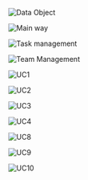 
![Data Object](http://www.plantuml.com/plantuml/proxy?cache=no&src=https://raw.githubusercontent.com/dmitriy-uvin/operating_project_system/Skvortsov/src/uml/dao.puml)


![Main way](http://www.plantuml.com/plantuml/png/ZPCrTcin48PxhKB7httC7EQKSHKqA4qu5vemTc6gmWimCsr1iwEC83fcjky_L_ytSEPsMhPlrNOMvWcX-F85xALLEiPy2wFC5omBzJAtJ0qupBBBjDTYgrAg7-9OBE2p6FNmUrxa9Pw0RPxWSLw04oekuH9sO1Ulmd08rt3YeJwBUdkcFtscRpv-dFLz_5YEW6iUXrqUbPWuJoAgq0XrOr1V3AgCTGu7WaPvbC8EJmihqlAmPsnVwrJmABCNCKaQhzAKb_2oYCOix1hZjthvdkNHCBfpSAAyAIdZ-2kRu7cUDeplXj4KaSNaUGc8OrN7nlwZFNiOjaNRi8zXx01_osluMMQ-4pF5Ae_H7YvlFIP7lpEnM34BsFjGtPx1_YBaTQteE-VT-d-nKcMXT_zL2uGGl85wLKU-AwtLJwCq5ANcoIKKFrhB9LK1VVohLlDQVoD47g9QVzRI7FX2I2TR3EBZyG80)

![Task management](http://www.plantuml.com/plantuml/png/XL93VcHX4D-_KzIlPpipiMqxMOLjcxiusSNOn3b0sxf2VJTAFKRDvp-AWrwVskFpssqS1_HJQtrE3upg0r_ULlLg-wnUhHC-YHVExzLhrLuzgF0TosmF8nZ3F3jd1vW1J0kl2ReMiSZEiO0P5QYzi3QotTJ-LVjA_1YMI9-fg5HK7V1dOM5iQ67XY_WACm8pNq_S2HNKpvYai4cCysaJ_L3qo664xT5ZZXrMD-nI3ByMSuy5TaTCCHksJpSILdLfRgpeyaYyD34ZxBHANHiEeCnBc1QkKJuYdwxYsrJ9Tt8Px6g7sgYtwnq-XThCSHpD6lxzy_phbySZzlk__x_q1Rf17_Bf7Jgl07LMXxggGLHiPKZ6R1BMzKFMHB8A42Ul98XfDpVBREdrAtUGRhJV7m00)

![Team Management](http://www.plantuml.com/plantuml/png/XP4rGiH068NxEKManQ75fQA42erLwrPZDMu7u0BhyUGARquKLsp7zVlbRNMwGhlRgrK9OO8YIDr6cpbIXDgX8iZHKJoGNaUHX8x2SFY2Iw_Hnn0c_O0DcpuoCE30GZ_OZk7G1uuHEipnxiLAuTyR78pHfxVGc03WG8t60MneCD0_hOT_cOZkO0A3tjAx5BIyml07KIaHOrhcKFyNSCvO-Otn2IkAGfjDGZybhVv6Ue4MnWSJsdyngdz4k9Op2KaLOERRynjH7acSX8NUmaQSs738z_63rTA3U5zDzl6BjTANBQKk1zhx)


![UC1](http://www.plantuml.com/plantuml/png/hLPLSXnB4FmMtQ4YtkSpCpCpsvzYPfcPcM7MZ1TeCMklK7KZPrKlp8v7eJQ86oeBCZj3c_fEr_IUFjFHNbLE-6XlQ3nDpGqrzGszLUMsPH_h6hiwJrDTLtjNx_f5YnPHNyl5XlMBLsrOLxjXzxOrwnRMRg3ZMnS7tUTFx7YK1zZvEFxAm_9QRiXDkSvExaeapuWdU0RBCTk-fPVb7him_1zwLMxmD8y1PYoNvPL41lPu7k7CW7cOfq91lw38wmWOabi8ck610l1BYNW8SBS0E2rH61nwvb50JSfZX3cvcGFxXjM0jJwC-gTr4WvDE5oTrek9mLYdmODvQGEPbAS8GQKs1qN9JJrZDSmDHTjFBLwmc53VC858nrcR1vQ6Qij9UHO8j8GaKhBGpEkIPWsR03oWOxTvZ67qOuI5ooy2aonD5HGoyo2GSE2pJ_hpGD1bMkwGKeNwdSqZraiWo7AB0qp4uwRPOHkWKiEJrkTqy2XN53gW791s3DpxIb0H94mjdwqSOrP12BXtZGKdrxNQc5eQEkiJdd6v-Duk5zEPrQJLiORK5UIcLcyA01b8b38AiA_Y8dIMT8tCsXB0bmW6d37h9IDHO7I-XszndxWyI-6VkHyWCzolXHV4ANVMfjtlx3hTGBqjJSsdwR_6nXfynCXG0_W8f16baGSaAZspPpVFFvhY2MPlgBDKbs7dvp2dfV80eGUdjfJUHIhkpJnHve8mB_F98VGmdDHkxBMC4OudyJrX3CpeLLINyOJVLo744gT9wa_r4--ty5maYbs_h-kr_uwofPwoPR-UBFSdArB8395YGeOsIPYY2Vul-KXb8vdnkTwshf5HcugxTqctwT8BODYRHbTtoLNFHMCNvcH-SwYtgxMXxdJVlfhQgdBeu3l_u1_4x_aBtrMBdrh0TnVmDuby6KZmMF-2zS_W_diUmya0pQSbYvOigYe71J7iJLZYVwEV)

![UC2](http://www.plantuml.com/plantuml/png/fLLLUXin47uEtK5bRWrbPcP-31a3syykCpD3c7C1UMl6Aunkb9cH6RuOjWsjf7_cXv4F--_s-ExU6nhiQXVu33gSTuNRqTFly7Mryoj-zZkDuRkYpnWqV0Si5elmUnux3bXt7zpVU_3CyRtxj_KU53UEsUhQ3zCW8G8cI7qEVeAfNaDQlOGelfVglHfHFmJ4zIlrIhrMRsYx-W2olWgBj5MzWXGYnY6QhVC7SGdiwsQ1QmmC8KZM2peB8Umd147i9WbfCFF0ymXaShSXBXaJ8B6kn8qfzReb9dC86S532VKLYqZrEbjoeXAIYXOBIHtAN3zc2MKrKb_rtwGVrlwE3QVK26DmGMtIA3UpF9GuSTksrIhG-90WXo73pQKWnAZyPu8i3-eV9gb9EjS9RSj2czZJIuHDCmHPHHLmHOr0SbtDJ95m0JoqdXJUGEr8t4GjVQsp0Jk6U5d31RN2oS0wKJ2B3IhKgS-O6Get0sX_iT9xuagT8zbOaJ6EuVwoUNvQc8IdXN9y3LJhOo-fYyaZFapohw12R1i50XBC8bLie7gd3TnN0ZDQi1uZzRTWl7hBWYKXMdGWr-nyyQW-hT7X30JOim1rc0CU0HFpHbsnp5NnwHasxZg4p-DotnMhdCuUV8fSe6cRGhWm9DWrMRh6qIwy8hK9haQRiyZp8qOYBiW1bE4DpHQY_uTqRZI8RI7vDSE4r09qaQgHF47rRbzpfDH89IdRPXtjHhZHqF44XdGWc9BwY9sznTUvl6kskOkbMD1SVcILJuJH6aeKKQuHxz8s5r7t36xug4U7muf92PRVaINXBHuJuyw-7AoMrsaOT_LqNVOPNaVVNV_vdjwkTfoQ1LY4HRgiP-4zNq9R1RpV2lFuAtF1Mb_fDn843qn0b3ExHTWiDajNEmbU03-CV-B7z180)

![UC3](http://www.plantuml.com/plantuml/png/dPH5bYCn44JNJNV8zsOvpCpC3CicOuDfc9cP6IyWCzjN2DreGka6KwDCLINfHoXIyhRO-Rxe-GiZmpsTmZRiyPuNlwTlq1FjwTH7sZPvGwFdPI0q78fkNhPicSG2LpsRbw_Rigb_o_vT6pOjxTyYftUkdDLu_8115WcOsZoyHSu-i1-H4dvbnTxX_Hrx5scKa9iTyfzz1CE9PUHGG6uC_1KLUxi6i_USe7sqg15lPeV_XJH1QQI8AQ62n7GI0eC4-Tg1h0utwYm_ExNVLCgILhJFYJ7sxdHQ2HSUDLB8yV7p-KVuraL7pPUCicm_AaE5Z7reFzfFQc9cbEm-jtB9Si5VUYfGlooCmA10NsMISqZGsAj9pkpC_TJQCibQZaB6GmUdkTiav-lCUKO7c_RlzNR9NPyKrWFGpj46mG-Nlvk90g_UYvCK5DHC5GLxhwu2zjx6Pifr_AdVRTVRgsZsAHWKTKrb-qhitV7yxBsc3JLUa6OnRQEXynw91dp-yxB0w-rZgmlORQBlv6Oen4AWqjYdbPjyn20Lrzxpn9bW8AZoYXxh_AFG6ddzQTCSDPYALh2CmZGBdNKXG-66L6f1U4DSXUw6Oz5Gq3DmFdQehx-daxNzYt_u9wJ-maEXYz8IF5o2FxnI-vHvxgwGT55nM8uz2LaiAvQjMDRJoO3gsDjuot_H_m00)

![UC4](http://www.plantuml.com/plantuml/png/hLRLTkDQ37s-z0zQwpuECpCpmsEPMyzAXpdEC6EP-mEkI-7yWlH78-bunR5B9rtDY-6SexsrfItdSFVTsiJTUvqT__qD_EjeRBeBBOsr3Os9__xML_hRt-HqtOLwfyD97DYyUJDqjpvkFB1bzy7zTGVF7D-xVrFTGRXnRBlLVXn63-VHHy-Smt5o-Qb8Bt4M2rYWhu0bVYZIByoIIocxg9Fq5ZrASeGqPZ4Tn1xGk6bAIY31fBVhWPBc3UFbqLiFfrhldhvNPmSpYhDAT8R3vR68_d9Gm9dwv9e5dDVjdZBC0FeH7jHZXp_6c-SvVeu-aSiOxa9qzCluvZ70zm4BGa7W8nBR8VyGOHdt2mjTe1vbhwbwz8Pwg5U9h1mAJjpUld4BS1VC6XAUC99yX1smIXwMb6P1-y43UYK9IAaies_Lw7A0VW7EOD7KXD5I-WWufIsObYUj1xss3BqjQ1OGTf7OfgoMdi4HIffYc6DIg3ScNNf9FPYf4BEngo5coAUBzThJ45WT7Jw6TtjP6EaPEObPbKSLvdiXK-9cI36L5VouBnxwAOvN6khfqj1icwGKMw3BTJLLoGbEhFW2liyYwoXERnY4liHmYg7kVFybFCUY5y96qux-HL-2p9Sophu8xW-ECLDkQSw7iUCPKIgaOoja16G4fmGVfmo0Th3Q4VqmSaz5PEXoxZP2ehMvvIxytzHKox-A5fNHCSJXvhWcQP4qkgPU3Lz9AqgunGiS3dAHFI8Kwn3LFitvfIjEYs3eIUfAmxZggsv2F_0hzLJuLJ9SemItsYMuU8KNwM9f9ItXj6mqmr44C9CZ86xXv6gjQq-WAjkEQjB1v5TWZfUKLfONwWaP5TBbCbFrSwSpB8HSms9jMxbOJmsebNlKda8wKBCKIJOOGOlcHr_sHMNIpfxb9LT5CgxNS4MMDnSRfi3o9GMEtibaM09vjQCsHYO-q-DpR3tWDD-xuP1Zqc2KqlVfrNVj2BcoLGnIlIhLVulCzy-vKoPiUgt9SUxA1_HomcbhhB_RVRwM_--neoPm4YU1ynd5D-AR_4R0Dnjnd6-p0ii4FicTwCC71Z3DApviWAsRjsx-xszfGHDQJ7MO7_cFz1y0)



![UC8](http://www.plantuml.com/plantuml/png/hLKrsXjH3Ept5Fg-bE4qOUO-LFxCP3lCpCoC5tXUCrz1kb56CZEp1JCZUBi7GkV7W-SlB2zvXCVIzCnvcfiUdveEUcgmnvwPrPNpDBcwj1hSksNB5WhDNvtUktN7lZqJ-quUsRLdyyG-EdruHo_X_8CT9zXdLqpZFt8N__9ocsESuvoy8hWTHzd98_dO4-G_UOJeEqXFSfgJ9U2l1fgKEt9Nxh6lU1i8KMO1MPPTJ-Y_E6RYea39SfxzJWoaiFAUk02FKnl1-H7M33wZFLB-1bq2a1bv3gbExewkLs-jHnbvAOy0yD4QOlATF9IFyicOkYBHqNCxDcqbPJOKgFArHNZRtnn-f4j2qt8N__EzOMuZBHYviM9flb5OhKeIXrq-wgZbdholGFPK-KzDi_dfdgHGkJoqFZgvZTcagfLFhqpLdO3hhIPzlK9gnwTPoowoNOzgXpbZMs4b5RJXfBoGq76Wk-j1h_EVskMztfBo9uU1bkUmphWdojsT5Cjz2ytAFHrsnWGQeFMn6Q9pl-gbVge2gLIRF4IsLL1bMLazFqt1-TcvyxHkPcOSZ-e6w3dv3jGuyfDQQPtBzhPYmQ0DguS-T-fnLMA77ezcDUeFH9JpHMk4dLuiTB_b4q6OWpb9fTYaFEXrGjKQOOTVYr9rDYVvg8nwBQjgAcWdUbZaaKnkM_l9XSwlhktsl0Dmu4xs7m00)

![UC9](http://www.plantuml.com/plantuml/png/jLH3jYL149tNAdBU7hNj1VIylstRjkqD59-nXOWT_PlvRDSe5LSHfxuC3DRr3mvrTMe2NsTJyw1eRQfhREhNv87wFZJtT0-AXfxEdlwFBr--50DjuqqVNxtvzA7-qzyVxpwygFya_dr_MynpkYATt6II7YcZ6t9ubXoooCyxP0jSwcIJpYk2mhW9uSx7yxnG5Fe3hw1qZeBa8HzveXpd50AIX-Sa3hW1_bJWbJe1Ve3qOj3ZMcrUG4s8p7mCGiBoOSI5Biy4V8KYJt2ueBRbcBp5QpSm_Bm9-JhFvnCHmWQ75E05Y87fi7m1HbzIr77QelYlLS2mhsBs2X0kauEDphDyJ5ubHo4rTJUcpD9aDesJSL8rY9bQtWarDRRi6Fbbg4gwSZ8l92zIB7QCtgVYJz9TyXXCPcM_9aD1603VBeBzVMsagu5HrtYho_RBDl29W30TnnuXosHJU2d3PjRWCumMCopP0rNjw-bzhsbVq7NyJHu1)

![UC10](http://www.plantuml.com/plantuml/png/hPM3ZcHX48LZz5DKil7gzWHhEyOg7jkpjcsRBz36vIjKlT6S-g_7RlxupYcb3yvSw9g-S75ij43u6-thlq23VLszVTC5B8H_U_idnYzGpyJenFG-ox9ePkXQtxxYplrxk_UVEhfxx_Rk_NJcID5QoNd-oILkSeLBuJt-mtMkOQqgztMLFVRaDU58IPVbiNnQ4VQ_FCRfkxZUOfjR4VmR-tA7Mt9NxYbUULj8xeOh47Qvj2BwRww30wEWkEo3j8G2ALO-40VOAUaQOVCJLXsyrbOegNbf0kd82rWjoRqb1B6G9565q-JTNv7MEqqQb5uXYPvy2ZEa-98yaa_osKWlIpfslcXjAvAw1StdAlkXbGhNqi9wN2SmKIdrkZ9eXxccK1Ef3GbFuHNyQ-1rupfKoVJBYcB_fLPCIRLrseXT7YaGiTz1kTffx7tZlRd9kB5GBMuaecQivdlPJMO4QffZThWKrolGb9FgefpBpiIUFFW6_ytsz8q5PNzn6MIVorhf5SlkMQdpMbpkAfxeMisgV2R8wS2tz823AB1uJvF6RXgOAHme3rEnyOaBVJGzD31uWJRrztVXBwscZi4F1DA0YnQS-hcji0sJ9QsQmfOAGnwOGhfo7n4aTk2m5GwndnkfrEHoRP3LVAT6WT31Ua5XosMQTiCYxrXZv32mH3Ujk7Uv2TWd7UvSvUVLT-R2nEIUGk4WJEAdPnO0)

